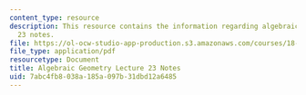 ```yaml
---
content_type: resource
description: This resource contains the information regarding algebraic geometry lecture
  23 notes.
file: https://ol-ocw-studio-app-production.s3.amazonaws.com/courses/18-725-algebraic-geometry-fall-2015/7abc4fb8038a185a097b31dbd12a6485_MIT18_725F15_lec23.pdf
file_type: application/pdf
resourcetype: Document
title: Algebraic Geometry Lecture 23 Notes
uid: 7abc4fb8-038a-185a-097b-31dbd12a6485
---
```

